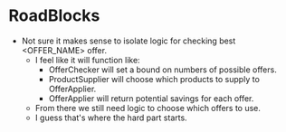 RoadBlocks
==========
- Not sure it makes sense to isolate logic for checking best <OFFER_NAME> offer.
  - I feel like it will function like:
    - OfferChecker will set a bound on numbers of possible offers.
    - ProductSupplier will choose which products to supply to OfferApplier.
    - OfferApplier will return potential savings for each offer.
  - From there we still need logic to choose which offers to use.
  - I guess that's where the hard part starts.
